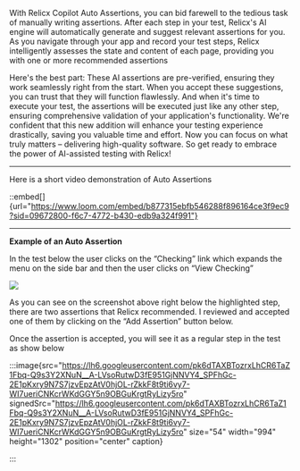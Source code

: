 With Relicx Copilot Auto Assertions, you can bid farewell to the tedious task of manually writing assertions. After each step in your test, Relicx's AI engine will automatically generate and suggest relevant assertions for you. As you navigate through your app and record your test steps, Relicx intelligently assesses the state and content of each page, providing you with one or more recommended assertions

Here's the best part: These AI assertions are pre-verified, ensuring they work seamlessly right from the start. When you accept these suggestions, you can trust that they will function flawlessly. And when it's time to execute your test, the assertions will be executed just like any other step, ensuring comprehensive validation of your application's functionality.
We're confident that this new addition will enhance your testing experience drastically, saving you valuable time and effort. Now you can focus on what truly matters – delivering high-quality software. So get ready to embrace the power of AI-assisted testing with Relicx!

***

Here is a short video demonstration of Auto Assertions

::embed[]{url="https://www.loom.com/embed/b877315ebfb546288f896164ce3f9ec9?sid=09672800-f6c7-4772-b430-edb9a324f991"}

***

**Example of an Auto Assertion**

In the test below the user clicks on the “Checking” link which expands the menu on the side bar and then the user clicks on “View Checking” 

![](https://lh4.googleusercontent.com/K4Cm_-WmrMbjx5uEPNSdaJZ5g9zcw88oEI8RhUqIwXRERZeKYGRHNf4KP0ZXYkXrp4SjDqvdK2xvZoShiYlin9tEVCo3Y8VjdTuJEpue5WaZEna2Po9HDKvYw2-ZUgIQhLX9e2kt4auGLDsM0RnsI0s)

As you can see on the screenshot above right below the highlighted step, there are two assertions that Relicx recommended. I reviewed  and accepted one of them by clicking on the “Add Assertion” button below. 

Once the assertion is accepted, you will see it as a regular step in the test as show below 

:::image{src="https://lh6.googleusercontent.com/pk6dTAXBTozrxLhCR6TaZ1Fbq-Q9s3Y2XNuN__A-LVsoRutwD3fE951GjNNVY4_SPFhGc-2E1pKxry9N7S7jzvEpzAtV0hjOL-rZkkF8t9ti6vy7-WI7ueriCNKcrWKdGGY5n9OBGuKrgtRyLizy5ro" signedSrc="https://lh6.googleusercontent.com/pk6dTAXBTozrxLhCR6TaZ1Fbq-Q9s3Y2XNuN__A-LVsoRutwD3fE951GjNNVY4_SPFhGc-2E1pKxry9N7S7jzvEpzAtV0hjOL-rZkkF8t9ti6vy7-WI7ueriCNKcrWKdGGY5n9OBGuKrgtRyLizy5ro" size="54" width="994" height="1302" position="center" caption}

:::

